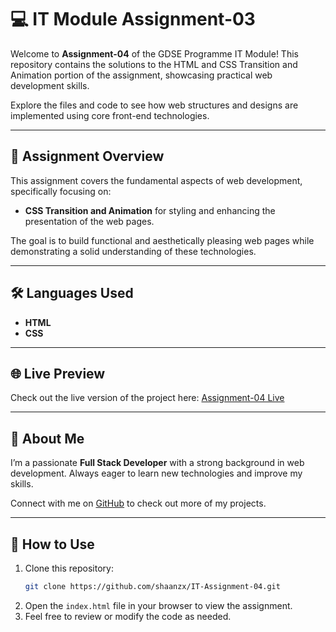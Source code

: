 # 💻 IT Module Assignment-03

Welcome to **Assignment-04** of the GDSE Programme IT Module! This repository contains the solutions to the HTML and CSS Transition and Animation portion of the assignment, showcasing practical web development skills.

Explore the files and code to see how web structures and designs are implemented using core front-end technologies.

---

## 📝 Assignment Overview

This assignment covers the fundamental aspects of web development, specifically focusing on:

- **CSS Transition and Animation** for styling and enhancing the presentation of the web pages.

The goal is to build functional and aesthetically pleasing web pages while demonstrating a solid understanding of these technologies.

---

## 🛠️ Languages Used

- **HTML**
- **CSS**

---

## 🌐 Live Preview

Check out the live version of the project here: [Assignment-04 Live](https://it-module-assignment-04-7151e.web.app)

---

## 🚀 About Me

I’m a passionate **Full Stack Developer** with a strong background in web development. Always eager to learn new technologies and improve my skills.

Connect with me on [GitHub](https://github.com/shaanzx) to check out more of my projects.

---

## 📖 How to Use

1. Clone this repository:
   ```bash
   git clone https://github.com/shaanzx/IT-Assignment-04.git
   ```
2. Open the `index.html` file in your browser to view the assignment.
3. Feel free to review or modify the code as needed.
